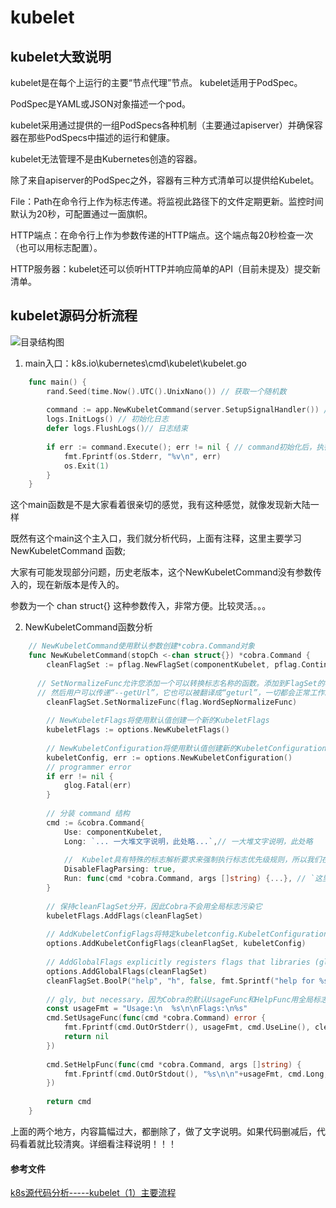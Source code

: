 


# kubelet

## kubelet大致说明

kubelet是在每个上运行的主要“节点代理”节点。 kubelet适用于PodSpec。

PodSpec是YAML或JSON对象描述一个pod。 

kubelet采用通过提供的一组PodSpecs各种机制（主要通过apiserver）并确保容器在那些PodSpecs中描述的运行和健康。
 
kubelet无法管理不是由Kubernetes创造的容器。 

除了来自apiserver的PodSpec之外，容器有三种方式清单可以提供给Kubelet。

File：Path在命令行上作为标志传递。将监视此路径下的文件定期更新。监控时间默认为20秒，可配置通过一面旗帜。

HTTP端点：在命令行上作为参数传递的HTTP端点。这个端点每20秒检查一次（也可以用标志配置）。

HTTP服务器：kubelet还可以侦听HTTP并响应简单的API（目前未提及）提交新清单。

## kubelet源码分析流程

![目录结构图](../img/k8s/kubelet/1.png1)

1. main入口：k8s.io\kubernetes\cmd\kubelet\kubelet.go

```go
    func main() {
        rand.Seed(time.Now().UTC().UnixNano()) // 获取一个随机数
    
        command := app.NewKubeletCommand(server.SetupSignalHandler()) //初始化一个kubeletCommand的入口
        logs.InitLogs() // 初始化日志
        defer logs.FlushLogs()// 日志结束
    
        if err := command.Execute(); err != nil { // command初始化后，执行
            fmt.Fprintf(os.Stderr, "%v\n", err)
            os.Exit(1)
        }
    }
```
这个main函数是不是大家看着很亲切的感觉，我有这种感觉，就像发现新大陆一样

既然有这个main这个主入口，我们就分析代码，上面有注释，这里主要学习 NewKubeletCommand 函数;

大家有可能发现部分问题，历史老版本，这个NewKubeletCommand没有参数传入的，现在新版本是传入的。

参数为一个 chan struct{} 这种参数传入，非常方便。比较灵活。。。

2.  NewKubeletCommand函数分析
```go
    // NewKubeletCommand使用默认参数创建*cobra.Command对象
    func NewKubeletCommand(stopCh <-chan struct{}) *cobra.Command {
        cleanFlagSet := pflag.NewFlagSet(componentKubelet, pflag.ContinueOnError) // NewFlagSet返回一个新的空标志集，其中包含指定的名称，错误处理属性和SortFlags设置为true。
      
      // SetNormalizeFunc允许您添加一个可以转换标志名称的函数。添加到FlagSet的标志将被翻译，然后当有任何东西试图查找也将被翻译的标志时。所以有可能创造 一个名为“getURL”的标志，并将其翻译为“geturl”。
      // 然后用户可以传递“--getUrl”，它也可以被翻译成“geturl”，一切都会正常工作。
        cleanFlagSet.SetNormalizeFunc(flag.WordSepNormalizeFunc)
        
        // NewKubeletFlags将使用默认值创建一个新的KubeletFlags
        kubeletFlags := options.NewKubeletFlags()
        
        // NewKubeletConfiguration将使用默认值创建新的KubeletConfiguration
        kubeletConfig, err := options.NewKubeletConfiguration()
        // programmer error
        if err != nil {
            glog.Fatal(err)
        }
    
        // 分装 command 结构
        cmd := &cobra.Command{
            Use: componentKubelet,
            Long: `... 一大堆文字说明，此处略...`,// 一大堆文字说明，此处略
            
            //  Kubelet具有特殊的标志解析要求来强制执行标志优先级规则，所以我们在下面的Run中手动完成所有解析。DisableFlagParsing = true提供传递给kubelet的完整标志集`args` arg to Run，没有眼镜蛇的干扰。
            DisableFlagParsing: true,
            Run: func(cmd *cobra.Command, args []string) {...}, // `这里面放置一个匿名函数，后面详细说，看着代码就是比较多`
        }
    
        // 保持cleanFlagSet分开，因此Cobra不会用全局标志污染它
        kubeletFlags.AddFlags(cleanFlagSet)
        
        // AddKubeletConfigFlags将特定kubeletconfig.KubeletConfiguration的标志添加到指定的FlagSet
        options.AddKubeletConfigFlags(cleanFlagSet, kubeletConfig)
        
        // AddGlobalFlags explicitly registers flags that libraries (glog, verflag, etc.) register against the global flagsets from "flag" and "github.com/spf13/pflag". We do this in order to prevent unwanted flags from leaking into the Kubelet's flagset.
        options.AddGlobalFlags(cleanFlagSet)
        cleanFlagSet.BoolP("help", "h", false, fmt.Sprintf("help for %s", cmd.Name()))
    
        // gly, but necessary，因为Cobra的默认UsageFunc和HelpFunc用全局标志影响flagset
        const usageFmt = "Usage:\n  %s\n\nFlags:\n%s"
        cmd.SetUsageFunc(func(cmd *cobra.Command) error {
            fmt.Fprintf(cmd.OutOrStderr(), usageFmt, cmd.UseLine(), cleanFlagSet.FlagUsagesWrapped(2))
            return nil
        })
        
        cmd.SetHelpFunc(func(cmd *cobra.Command, args []string) {
            fmt.Fprintf(cmd.OutOrStdout(), "%s\n\n"+usageFmt, cmd.Long, cmd.UseLine(), cleanFlagSet.FlagUsagesWrapped(2))
        })
    
        return cmd
    }
```
上面的两个地方，内容篇幅过大，都删除了，做了文字说明。如果代码删减后，代码看着就比较清爽。详细看注释说明！！！
 

#### 参考文件

[k8s源代码分析-----kubelet（1）主要流程](https://www.cnblogs.com/slgkaifa/p/7308368.html)